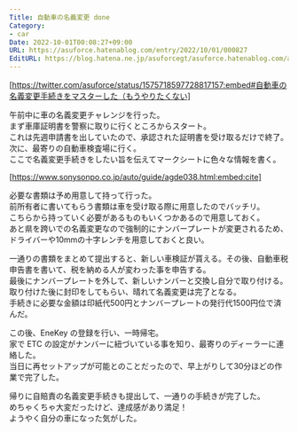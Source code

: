 ```yaml
---
Title: 自動車の名義変更 done
Category:
- car
Date: 2022-10-01T00:08:27+09:00
URL: https://asuforce.hatenablog.com/entry/2022/10/01/000827
EditURL: https://blog.hatena.ne.jp/asuforcegt/asuforce.hatenablog.com/atom/entry/4207112889923429178
---
```


[https://twitter.com/asuforce/status/1575718597728817157:embed#自動車の名義変更手続きをマスターした（もうやりたくない]

午前中に車の名義変更チャレンジを行った。  
まず車庫証明書を警察に取りに行くところからスタート。  
これは先週申請書を出していたので、承認された証明書を受け取るだけで終了。  
次に、最寄りの自動車検査場に行く。  
ここで名義変更手続きをしたい旨を伝えてマークシートに色々な情報を書く。  

[https://www.sonysonpo.co.jp/auto/guide/agde038.html:embed:cite]

必要な書類は予め用意して持って行った。  
前所有者に書いてもらう書類は車を受け取る際に用意したのでバッチリ。  
こちらから持っていく必要があるものもいくつかあるので用意しておく。  
あと県を跨いでの名義変更なので強制的にナンバープレートが変更されるため、ドライバーや10mmの十字レンチを用意しておくと良い。  

一通りの書類をまとめて提出すると、新しい車検証が貰える。その後、自動車税申告書を書いて、税を納める人が変わった事を申告する。  
最後にナンバープレートを外して、新しいナンバーと交換し自分で取り付ける。  
取り付けた後に封印をしてもらい、晴れて名義変更は完了となる。  
手続きに必要な金額は印紙代500円とナンバープレートの発行代1500円位で済んだ。  

この後、EneKey の登録を行い、一時帰宅。  
家で ETC の設定がナンバーに紐づいている事を知り、最寄りのディーラーに連絡した。  
当日に再セットアップが可能とのことだったので、早上がりして30分ほどの作業で完了した。  

帰りに自賠責の名義変更手続きも提出して、一通りの手続きが完了した。  
めちゃくちゃ大変だったけど、達成感があり満足！  
ようやく自分の車になった気がした。  
